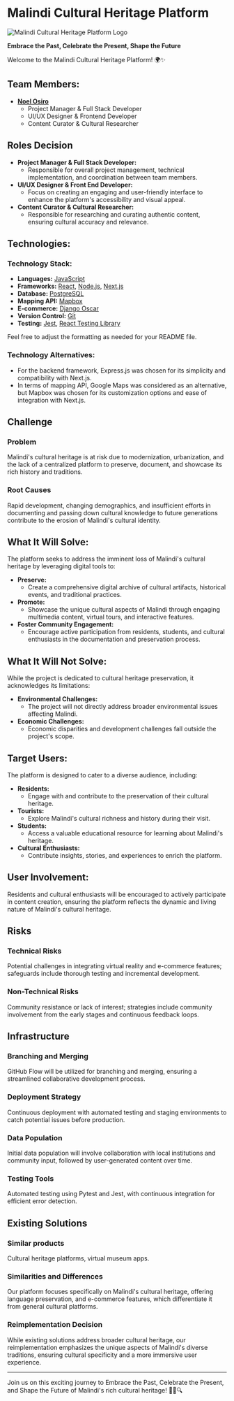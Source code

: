 # Malindi Cultural Heritage Platform

![Malindi Cultural Heritage Platform Logo](url_to_logo_image)

**Embrace the Past, Celebrate the Present, Shape the Future**

Welcome to the Malindi Cultural Heritage Platform! 🌍✨

## Team Members:

- [**Noel Osiro**](https://github.com/NoelOsiro)
  - Project Manager & Full Stack Developer
  - UI/UX Designer & Frontend Developer
  - Content Curator & Cultural Researcher

## Roles Decision

- **Project Manager & Full Stack Developer:**
  - Responsible for overall project management, technical implementation, and coordination between team members.
- **UI/UX Designer & Front End Developer:**
  - Focus on creating an engaging and user-friendly interface to enhance the platform's accessibility and visual appeal.
- **Content Curator & Cultural Researcher:**
  - Responsible for researching and curating authentic content, ensuring cultural accuracy and relevance.

## Technologies:

### Technology Stack:

- **Languages:** [JavaScript](https://upload.wikimedia.org/wikipedia/commons/6/6a/JavaScript-logo.png)
- **Frameworks:** [React](https://upload.wikimedia.org/wikipedia/commons/a/a7/React-icon.svg), [Node.js](https://upload.wikimedia.org/wikipedia/commons/d/d9/Node.js_logo.svg), [Next.js](https://assets.vercel.com/image/upload/v1607554385/repositories/next-js/next-logo.png)
- **Database:** [PostgreSQL](https://upload.wikimedia.org/wikipedia/commons/2/29/Postgresql_elephant.svg)
- **Mapping API:** [Mapbox](https://upload.wikimedia.org/wikipedia/commons/7/78/Mapbox_logo_2021.svg)
- **E-commerce:** [Django Oscar](https://www.djangoproject.com/s/img/logos/django-logo-positive.png)
- **Version Control:** [Git](https://upload.wikimedia.org/wikipedia/commons/e/e0/Git-logo.svg)
- **Testing:** [Jest](https://jestjs.io/img/jest.svg), [React Testing Library](https://testing-library.com/img/octopus-128x128.png)

Feel free to adjust the formatting as needed for your README file.
### Technology Alternatives:

- For the backend framework, Express.js was chosen for its simplicity and compatibility with Next.js.
- In terms of mapping API, Google Maps was considered as an alternative, but Mapbox was chosen for its customization options and ease of integration with Next.js.

## Challenge

### Problem

Malindi's cultural heritage is at risk due to modernization, urbanization, and the lack of a centralized platform to preserve, document, and showcase its rich history and traditions.

### Root Causes

Rapid development, changing demographics, and insufficient efforts in documenting and passing down cultural knowledge to future generations contribute to the erosion of Malindi's cultural identity.

## What It Will Solve:

The platform seeks to address the imminent loss of Malindi's cultural heritage by leveraging digital tools to:

- **Preserve:**
  - Create a comprehensive digital archive of cultural artifacts, historical events, and traditional practices.
- **Promote:**
  - Showcase the unique cultural aspects of Malindi through engaging multimedia content, virtual tours, and interactive features.
- **Foster Community Engagement:**
  - Encourage active participation from residents, students, and cultural enthusiasts in the documentation and preservation process.

## What It Will Not Solve:

While the project is dedicated to cultural heritage preservation, it acknowledges its limitations:

- **Environmental Challenges:**
  - The project will not directly address broader environmental issues affecting Malindi.
- **Economic Challenges:**
  - Economic disparities and development challenges fall outside the project's scope.

## Target Users:

The platform is designed to cater to a diverse audience, including:

- **Residents:**
  - Engage with and contribute to the preservation of their cultural heritage.
- **Tourists:**
  - Explore Malindi's cultural richness and history during their visit.
- **Students:**
  - Access a valuable educational resource for learning about Malindi's heritage.
- **Cultural Enthusiasts:**
  - Contribute insights, stories, and experiences to enrich the platform.

## User Involvement:

Residents and cultural enthusiasts will be encouraged to actively participate in content creation, ensuring the platform reflects the dynamic and living nature of Malindi's cultural heritage.

## Risks

### Technical Risks

Potential challenges in integrating virtual reality and e-commerce features; safeguards include thorough testing and incremental development.

### Non-Technical Risks

Community resistance or lack of interest; strategies include community involvement from the early stages and continuous feedback loops.

## Infrastructure

### Branching and Merging

GitHub Flow will be utilized for branching and merging, ensuring a streamlined collaborative development process.

### Deployment Strategy

Continuous deployment with automated testing and staging environments to catch potential issues before production.

### Data Population

Initial data population will involve collaboration with local institutions and community input, followed by user-generated content over time.

### Testing Tools

Automated testing using Pytest and Jest, with continuous integration for efficient error detection.

## Existing Solutions

### Similar products

Cultural heritage platforms, virtual museum apps.

### Similarities and Differences

Our platform focuses specifically on Malindi's cultural heritage, offering language preservation, and e-commerce features, which differentiate it from general cultural platforms.

### Reimplementation Decision

While existing solutions address broader cultural heritage, our reimplementation emphasizes the unique aspects of Malindi's diverse traditions, ensuring cultural specificity and a more immersive user experience.

---

Join us on this exciting journey to Embrace the Past, Celebrate the Present, and Shape the Future of Malindi's rich cultural heritage! 🌟📜🔍
